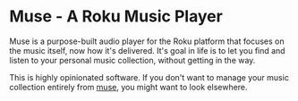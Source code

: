 Muse - A Roku Music Player
==========================

Muse is a purpose-built audio player for the Roku platform that
focuses on the music itself, now how it's delivered.  It's goal in
life is to let you find and listen to your personal music
collection, without getting in the way.

This is highly opinionated software.  If you don't want to manage
your music collection entirely from [muse][muse], you might want
to look elsewhere.



[muse]: https://github.com/filefrog/muse
